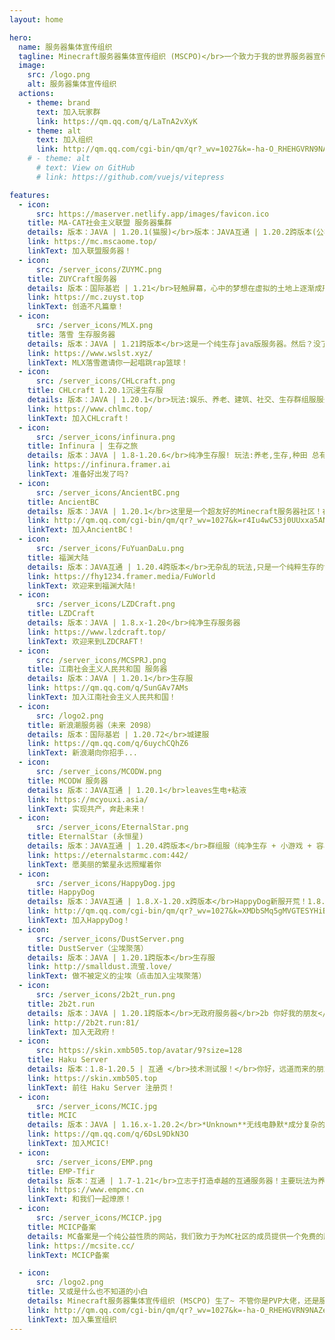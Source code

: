 ```yaml
---
layout: home

hero:
  name: 服务器集体宣传组织
  tagline: Minecraft服务器集体宣传组织 (MSCPO)</br>一个致力于我的世界服务器宣传和技术交流的新兴组织（×）服主同好群（√）
  image:
    src: /logo.png
    alt: 服务器集体宣传组织
  actions:
    - theme: brand
      text: 加入玩家群
      link: https://qm.qq.com/q/LaTnA2vXyK
    - theme: alt
      text: 加入组织
      link: http://qm.qq.com/cgi-bin/qm/qr?_wv=1027&k=-ha-O_RHEHGVRN9NAZem0ERNmHe7T51C&authKey=1Xb0FkaaJ1VwawDAZQIDz4eGFi6I32VMj6zN5pMgusmRBq%2FDhipJirNgXqHgQ51W&noverify=0&group_code=715969715
    # - theme: alt
      # text: View on GitHub
      # link: https://github.com/vuejs/vitepress

features:
  - icon:
      src: https://maserver.netlify.app/images/favicon.ico
    title: MA-CAT社会主义联盟 服务器集群
    details: 版本：JAVA | 1.20.1(猫服)</br>版本：JAVA互通 | 1.20.2跨版本(公社)</br>目前联盟下有两台生电服务器，一台是M&A互助公社，为公开状态的服务器，主张直接民主和全员民主，一台是共产猫服，为半公开状态，主张通过集权和计划分配，直接调控服务器经济发展。
    link: https://mc.mscaome.top/
    linkText: 加入联盟服务器！
  - icon:
      src: /server_icons/ZUYMC.png
    title: ZUYCraft服务器
    details: 版本：国际基岩 | 1.21</br>轻触屏幕，心中的梦想在虚拟的土地上逐渐成形；在这片建筑天地里，和我们一起：筑梦于虚拟，
    link: https://mc.zuyst.top
    linkText: 创造不凡篇章！
  - icon:
      src: /server_icons/MLX.png
    title: 落雪 生存服务器
    details: 版本：JAVA | 1.21跨版本</br>这是一个纯生存java版服务器。然后？没了，嗯，没了。（你干嘛哎呦！）
    link: https://www.wslst.xyz/
    linkText: MLX落雪邀请你一起唱跳rap篮球！
  - icon:
      src: /server_icons/CHLcraft.png
    title: CHLcraft 1.20.1沉浸生存服
    details: 版本：JAVA | 1.20.1</br>玩法:娱乐、养老、建筑、社交、生存群组服服务器
    link: https://www.chlmc.top/
    linkText: 加入CHLcraft！
  - icon:
      src: /server_icons/infinura.png
    title: Infinura | 生存之旅
    details: 版本：JAVA | 1.8-1.20.6</br>纯净生存服! 玩法:养老,生存,种田 总有一个你喜欢的!</br>注：服务器网站不适应Chrome手机版
    link: https://infinura.framer.ai
    linkText: 准备好出发了吗?
  - icon:
      src: /server_icons/AncientBC.png
    title: AncientBC
    details: 版本：JAVA | 1.20.1</br>这里是一个超友好的Minecraft服务器社区！在原版基础添加更多玩法和地形，不影响生电，无圈地，无论是玩家互动，养老，建筑，生电都是没有问题哒！
    link: http://qm.qq.com/cgi-bin/qm/qr?_wv=1027&k=r4Iu4wC53j0UUxxa5ANc0qIu_hYtk4vn&authKey=FSsA4Kh4BHqJlH8MzKieRS%2Fv4cp3rJHDF5sp1mSpALYVctxdP5IBCQpDEz1ZwHSD&noverify=0&group_code=681032398
    linkText: 加入AncientBC！
  - icon:
      src: /server_icons/FuYuanDaLu.png
    title: 福渊大陆
    details: 版本：JAVA互通 | 1.20.4跨版本</br>无杂乱的玩法,只是一个纯粹生存的世界。欢迎您于此：享受时光、结交好友或是探索世界。
    link: https://fhy1234.framer.media/FuWorld
    linkText: 欢迎来到福渊大陆!
  - icon:
      src: /server_icons/LZDCraft.png
    title: LZDCraft
    details: 版本：JAVA | 1.8.x-1.20</br>纯净生存服务器
    link: https://www.lzdcraft.top/
    linkText: 欢迎来到LZDCRAFT！
  - icon:
      src: /server_icons/MCSPRJ.png
    title: 江南社会主义人民共和国 服务器
    details: 版本：JAVA | 1.20.1</br>生存服
    link: https://qm.qq.com/q/SunGAv7AMs
    linkText: 加入江南社会主义人民共和国！
  - icon:
      src: /logo2.png
    title: 新浪潮服务器（未来 2098）
    details: 版本：国际基岩 | 1.20.72</br>城建服
    link: https://qm.qq.com/q/6uychCQhZ6
    linkText: 新浪潮向你招手...
  - icon:
      src: /server_icons/MCODW.png
    title: MCODW 服务器
    details: 版本：JAVA互通 | 1.20.1</br>leaves生电+粘液
    link: https://mcyouxi.asia/
    linkText: 实现共产，奔赴未来！
  - icon:
      src: /server_icons/EternalStar.png
    title: EternalStar (永恒星)
    details: 版本：JAVA互通 | 1.20.4跨版本</br>群组服（纯净生存 + 小游戏 + 容易爆炸的RPG）
    link: https://eternalstarmc.com:442/
    linkText: 愿美丽的繁星永远照耀着你
  - icon:
      src: /server_icons/HappyDog.jpg
    title: HappyDog
    details: 版本：JAVA互通 | 1.8.X-1.20.x跨版本</br>HappyDog新服开荒！1.8.X-1.20.x多版本支持！且支持基岩版玩家进入服务器！无正版无白名单，快来一键进服玩耍！快来和小伙伴占山为王吧！
    link: http://qm.qq.com/cgi-bin/qm/qr?_wv=1027&k=XMDbSMq5gMVGTESYHiBOQB80SoYJA7U4&authKey=qRhuSkFIxpfQc9CYs4MnfidRNI2cOcrT1HqoJbVV7%2BujhsywsYPx8Kv0NzuCitxd&noverify=0&group_code=192088919
    linkText: 加入HappyDog！
  - icon:
      src: /server_icons/DustServer.png
    title: DustServer（尘埃聚落）
    details: 版本：JAVA | 1.20.1跨版本</br>生存服
    link: http://smalldust.流萤.love/
    linkText: 做不被定义的尘埃（点击加入尘埃聚落）
  - icon:
      src: /server_icons/2b2t_run.png
    title: 2b2t.run
    details: 版本：JAVA | 1.20.1跨版本</br>无政府服务器</br>2b 你好我的朋友</br>2t 我不知道该说什么
    link: http://2b2t.run:81/
    linkText: 加入无政府！
  - icon:
      src: https://skin.xmb505.top/avatar/9?size=128
    title: Haku Server
    details: 版本：1.8-1.20.5 | 互通 </br>技术测试服！</br>你好，远道而来的朋友！我是服务器吉祥物黑可，这里是一个技术测试服，将会使用很多新奇的插件和代码，使用皮肤站验证来保护玩家数据，玩得开心。
    link: https://skin.xmb505.top
    linkText: 前往 Haku Server 注册页！
  - icon:
      src: /server_icons/MCIC.jpg
    title: MCIC
    details: 版本：JAVA | 1.16.x-1.20.2</br>*Unknown**无线电静默*成分复杂的服务器
    link: https://qm.qq.com/q/6DsL9DkN3O
    linkText: 加入MCIC!
  - icon:
      src: /server_icons/EMP.png
    title: EMP-Tfir
    details: 版本：互通 | 1.7-1.21</br>立志于打造卓越的互通服务器！主要玩法为养老，生存。星星之火，可以燎原！
    link: https://www.empmc.cn
    linkText: 和我们一起燎原！
  - icon:
      src: /server_icons/MCICP.jpg
    title: MCICP备案
    details: MC备案是一个纯公益性质的网站，我们致力于为MC社区的成员提供一个免费的服务平台。
    link: https://mcsite.cc/
    linkText: MCICP备案

  - icon:
      src: /logo2.png
    title: 又或是什么也不知道的小白
    details: Minecraft服务器集体宣传组织 (MSCPO) 生了~ 不管你是PVP大佬，还是服主
    link: http://qm.qq.com/cgi-bin/qm/qr?_wv=1027&k=-ha-O_RHEHGVRN9NAZem0ERNmHe7T51C&authKey=1Xb0FkaaJ1VwawDAZQIDz4eGFi6I32VMj6zN5pMgusmRBq%2FDhipJirNgXqHgQ51W&noverify=0&group_code=715969715
    linkText: 加入集宣组织
---
```

<script>
export default {
  mounted() {
    this.shuffleElements();
    // 如果确实需要在挂载后调用 reload() 方法，确保该方法已经定义
    // this.reload();
  },
  methods: {
    shuffleElements() {
      const elements = Array.from(document.querySelectorAll('div.VPFeatures .container .items .item'));
      const parent = document.querySelector('div.VPFeatures .container .items');

      for (let i = elements.length - 1; i > 0; i--) {
        const j = Math.floor(Math.random() * (i + 1));
        const temp = elements[i];
        elements[i] = elements[j];
        elements[j] = temp;
      }

      // 清空父元素并将重新排序后的元素添加到父元素中
      parent.innerHTML = '';
      elements.forEach(element => {
        parent.appendChild(element);
      });
    }
  }
}
</script>
